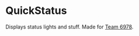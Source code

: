 # QuickStatus
Displays status lights and stuff.
Made for [Team 6978](https://www.niagararobotics.com).